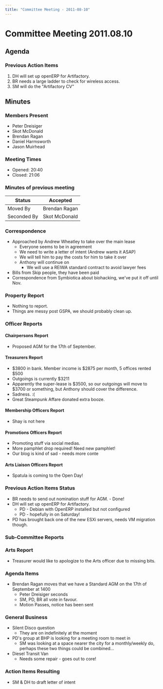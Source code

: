 ```yaml
---
title: "Committee Meeting - 2011-08-10"
---
```

# Committee Meeting 2011.08.10

## Agenda

### Previous Action Items

1.  DH will set up openERP for Artifactory.
2.  BR needs a large ladder to check for wireless access.
3.  SM will do the "Artifactory CV"

## Minutes

### Members Present

-   Peter Dreisiger
-   Skot McDonald
-   Brendan Ragan
-   Daniel Harmsworth
-   Jason Muirhead

### Meeting Times

-   Opened: 20:40
-   Closed: 21:06

### Minutes of previous meeting

| Status      | Accepted      |
|-------------|---------------|
| Moved By    | Brendan Ragan |
| Seconded By | Skot McDonald |

### Correspondence

-   Approached by Andrew Wheatley to take over the main lease
    -   Everyone seems to be in agreement
    -   We need to write a letter of intent (Andrew wants it ASAP)
    -   We will tell him to pay the costs for him to take it over
    -   Anthony will continue on
        -   We will use a REIWA standard contract to avoid lawyer fees
-   Bills from Skip people, they have been paid
-   Correspondence from Symbiotica about biohacking, we've put it off until Nov.

### Property Report

-   Nothing to report.
-   Things are messy post GSPA, we should probably clean up.

### Officer Reports

#### Chairpersons Report

-   Proposed AGM for the 17th of September.

#### Treasurers Report

-   \$3800 in bank. Member income is \$2875 per month, 5 offices rented \$500
-   Outgoings is currently \$3211
-   Apparently the super-lease is \$3500, so our outgoings will move to \$3700 or something, but Anthony should cover the difference.
-   Sadness. :(
-   Great Steampunk Affare donated extra booze.

#### Membership Officers Report

-   Shay is not here

#### Promotions Officers Report

-   Promoting stuff via social medias.
-   More pamphlet drop required! Need new pamphlet!
-   Our blog is kind of sad - needs more conte

#### Arts Liaison Officers Report

-   Spatula is coming to the Open Day!

### Previous Action Items Status

-   BR needs to send out nomination stuff for AGM. - Done!
-   DH will set up openERP for Artifactory.
    -   PD - Debian with OpenERP installed but not configured
    -   PD - hopefully in on Saturday!
-   PD has brought back one of the new ESXi servers, needs VM migration though.

### Sub-Committee Reports

### Arts Report

-   Treasurer would like to apologize to the Arts officer due to missing bits.

### Agenda Items

-   Brendan Ragan moves that we have a Standard AGM on the 17th of September at 1400
    -   Peter Dreisiger seconds
    -   SM, PD, BR all vote in favour.
    -   Motion Passes, notice has been sent

### General Business

-   Silent Disco question
    -   They are on indefinitely at the moment
-   PD's group at BHP is looking for a meeting room to meet in
    -   SM was looking at a space nearer the city for a monthly/weekly do, perhaps these two things could be combined...
-   Diesel Transit Van
    -   Needs some repair - goes out to core!

### Action Items Resulting

-   SM & DH to draft letter of intent
